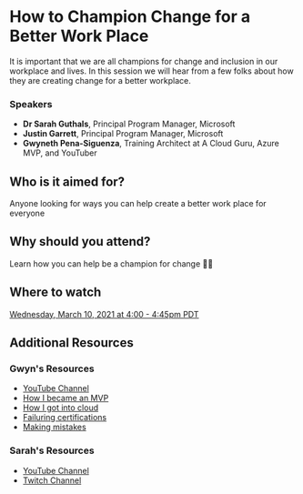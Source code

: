 # How to Champion Change for a Better Work Place

It is important that we are all champions for change and inclusion in our workplace and lives. In this session we will hear from a few folks about how they are creating change for a better workplace.

### Speakers

- __Dr Sarah Guthals__, Principal Program Manager, Microsoft
- __Justin Garrett__, Principal Program Manager, Microsoft
- __Gwyneth Pena-Siguenza__, Training Architect at A Cloud Guru, Azure MVP, and YouTuber 

## Who is it aimed for?

Anyone looking for ways you can help create a better work place for everyone

## Why should you attend?

Learn how you can help be a champion for change 💪🏼

## Where to watch

[Wednesday, March 10, 2021 at 4:00 - 4:45pm PDT](https://developer.microsoft.com/reactor/eventregistration/register/13019)

## Additional Resources

### Gwyn's Resources

- [YouTube Channel](https://www.youtube.com/c/MadeByGPS)
- [How I became an MVP](https://youtu.be/0qFVlC5IPTY)
- [How I got into cloud](https://youtu.be/kluKaLXJ2lg)
- [Failuring certifications](https://youtu.be/l9vCQHvTEyI) 
- [Making mistakes](https://youtu.be/v9UwE62XCt4)

### Sarah's Resources

- [YouTube Channel](https://www.youtube.com/user/drguthals)
- [Twitch Channel](https://twitch.tv/drguthals)

